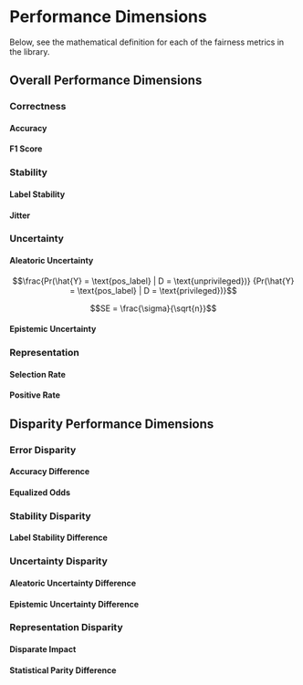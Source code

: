 # Performance Dimensions

Below, see the mathematical definition for each of the fairness metrics in the library.

## Overall Performance Dimensions

### Correctness

#### Accuracy

#### F1 Score


### Stability

#### Label Stability

#### Jitter


### Uncertainty

#### Aleatoric Uncertainty

```math
\frac{Pr(\hat{Y} = \text{pos_label} | D = \text{unprivileged})}
{Pr(\hat{Y} = \text{pos_label} | D = \text{privileged})}
```

```math
SE = \frac{\sigma}{\sqrt{n}}
```

#### Epistemic Uncertainty


### Representation

#### Selection Rate

#### Positive Rate


## Disparity Performance Dimensions

### Error Disparity

#### Accuracy Difference

#### Equalized Odds


### Stability Disparity

#### Label Stability Difference


### Uncertainty Disparity

#### Aleatoric Uncertainty Difference

#### Epistemic Uncertainty Difference


### Representation Disparity

#### Disparate Impact

#### Statistical Parity Difference
